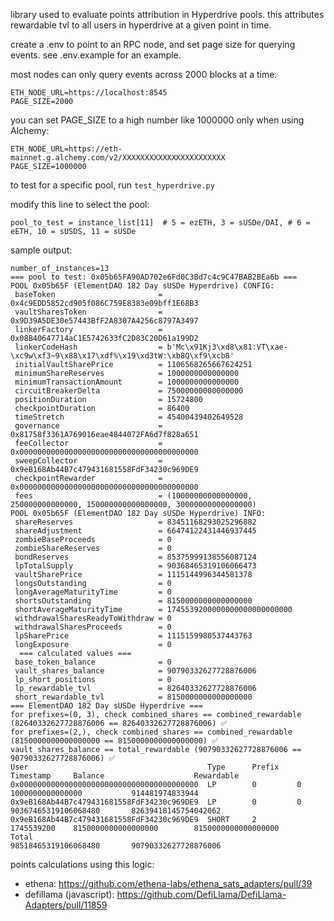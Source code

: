 library used to evaluate points attribution in Hyperdrive pools.
this attributes rewardable tvl to all users in hyperdrive at a given point in time.

create a .env to point to an RPC node, and set page size for querying events.
see .env.example for an example.

most nodes can only query events across 2000 blocks at a time:
```
ETH_NODE_URL=https://localhost:8545
PAGE_SIZE=2000
```

you can set PAGE_SIZE to a high number like 1000000 only when using Alchemy:
```
ETH_NODE_URL=https://eth-mainnet.g.alchemy.com/v2/XXXXXXXXXXXXXXXXXXXXXXX
PAGE_SIZE=1000000
```

to test for a specific pool, run `test_hyperdrive.py`

modify this line to select the pool:

```
pool_to_test = instance_list[11]  # 5 = ezETH, 3 = sUSDe/DAI, # 6 = eETH, 10 = sUSDS, 11 = sUSDe
```

sample output:
```
number_of_instances=13
=== pool to test: 0x05b65FA90AD702e6Fd0C3Bd7c4c9C47BAB2BEa6b ===
POOL 0x05b65F (ElementDAO 182 Day sUSDe Hyperdrive) CONFIG:
 baseToken                       = 0x4c9EDD5852cd905f086C759E8383e09bff1E68B3
 vaultSharesToken                = 0x9D39A5DE30e57443BfF2A8307A4256c8797A3497
 linkerFactory                   = 0x08B40647714aC1E5742633fC2D83C20D61a199D2
 linkerCodeHash                  = b'Mc\x91Kj3\xd8\x81:VT\xae-\xc9w\xf3~9\x88\x17\xdf%\x19\xd3tW:\xb8Q\xf9\xcb8'
 initialVaultSharePrice          = 1106568265667624251
 minimumShareReserves            = 1000000000000000
 minimumTransactionAmount        = 1000000000000000
 circuitBreakerDelta             = 75000000000000000
 positionDuration                = 15724800
 checkpointDuration              = 86400
 timeStretch                     = 45400439402649528
 governance                      = 0x81758f3361A769016eae4844072FA6d7f828a651
 feeCollector                    = 0x0000000000000000000000000000000000000000
 sweepCollector                  = 0x9eB168Ab44B7c479431681558FdF34230c969DE9
 checkpointRewarder              = 0x0000000000000000000000000000000000000000
 fees                            = (10000000000000000, 250000000000000, 150000000000000000, 30000000000000000)
POOL 0x05b65F (ElementDAO 182 Day sUSDe Hyperdrive) INFO:
 shareReserves                   = 83451168293025296882
 shareAdjustment                 = 66474122431446937445
 zombieBaseProceeds              = 0
 zombieShareReserves             = 0
 bondReserves                    = 85375999138556087124
 lpTotalSupply                   = 90368465319106066473
 vaultSharePrice                 = 1115144996344581378
 longsOutstanding                = 0
 longAverageMaturityTime         = 0
 shortsOutstanding               = 8150000000000000000
 shortAverageMaturityTime        = 1745539200000000000000000000
 withdrawalSharesReadyToWithdraw = 0
 withdrawalSharesProceeds        = 0
 lpSharePrice                    = 1115159980537443763
 longExposure                    = 0
  === calculated values ===
 base_token_balance              = 0
 vault_shares_balance            = 90790332627728876006
 lp_short_positions              = 0
 lp_rewardable_tvl               = 82640332627728876006
 short_rewardable_tvl            = 8150000000000000000
=== ElementDAO 182 Day sUSDe Hyperdrive ===
for prefixes=(0, 3), check combined_shares == combined_rewardable (82640332627728876006 == 82640332627728876006) ✅
for prefixes=(2,), check combined_shares == combined_rewardable (8150000000000000000 == 8150000000000000000) ✅
vault_shares_balance == total_rewardable (90790332627728876006 == 90790332627728876006) ✅
User                                        Type      Prefix    Timestamp     Balance                    Rewardable
0x0000000000000000000000000000000000000000  LP        0         0             1000000000000000           914481974833944
0x9eB168Ab44B7c479431681558FdF34230c969DE9  LP        0         0             90367465319106068480       82639418145754042062
0x9eB168Ab44B7c479431681558FdF34230c969DE9  SHORT     2         1745539200    8150000000000000000        8150000000000000000
Total                                                                         98518465319106068480       90790332627728876006
```

points calculations using this logic:
- ethena: https://github.com/ethena-labs/ethena_sats_adapters/pull/39
- defillama (javascript): https://github.com/DefiLlama/DefiLlama-Adapters/pull/11859
